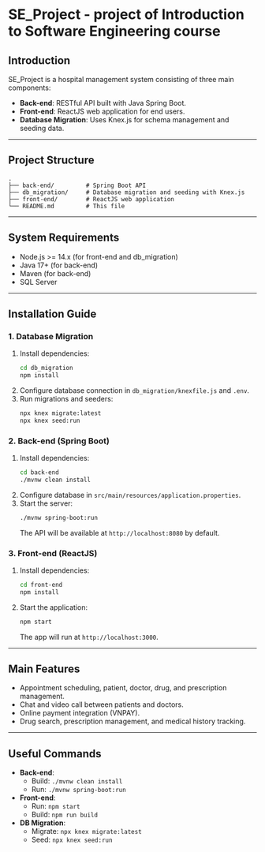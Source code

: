 # SE_Project - project of **Introduction to Software Engineering** course

## Introduction

SE_Project is a hospital management system consisting of three main components:

- **Back-end**: RESTful API built with Java Spring Boot.
- **Front-end**: ReactJS web application for end users.
- **Database Migration**: Uses Knex.js for schema management and seeding data.

---

## Project Structure

```
.
├── back-end/         # Spring Boot API
├── db_migration/     # Database migration and seeding with Knex.js
├── front-end/        # ReactJS web application
└── README.md         # This file
```

---

## System Requirements

- Node.js >= 14.x (for front-end and db_migration)
- Java 17+ (for back-end)
- Maven (for back-end)
- SQL Server

---

## Installation Guide

### 1. Database Migration

1. Install dependencies:
   ```sh
   cd db_migration
   npm install
   ```
2. Configure database connection in `db_migration/knexfile.js` and `.env`.
3. Run migrations and seeders:
   ```sh
   npx knex migrate:latest
   npx knex seed:run
   ```

### 2. Back-end (Spring Boot)

1. Install dependencies:
   ```sh
   cd back-end
   ./mvnw clean install
   ```
2. Configure database in `src/main/resources/application.properties`.
3. Start the server:
   ```sh
   ./mvnw spring-boot:run
   ```
   The API will be available at `http://localhost:8080` by default.

### 3. Front-end (ReactJS)

1. Install dependencies:
   ```sh
   cd front-end
   npm install
   ```
2. Start the application:
   ```sh
   npm start
   ```
   The app will run at `http://localhost:3000`.

---

## Main Features

- Appointment scheduling, patient, doctor, drug, and prescription management.
- Chat and video call between patients and doctors.
- Online payment integration (VNPAY).
- Drug search, prescription management, and medical history tracking.

---

## Useful Commands

- **Back-end**:  
  - Build: `./mvnw clean install`
  - Run: `./mvnw spring-boot:run`
- **Front-end**:  
  - Run: `npm start`
  - Build: `npm run build`
- **DB Migration**:  
  - Migrate: `npx knex migrate:latest`
  - Seed: `npx knex seed:run`